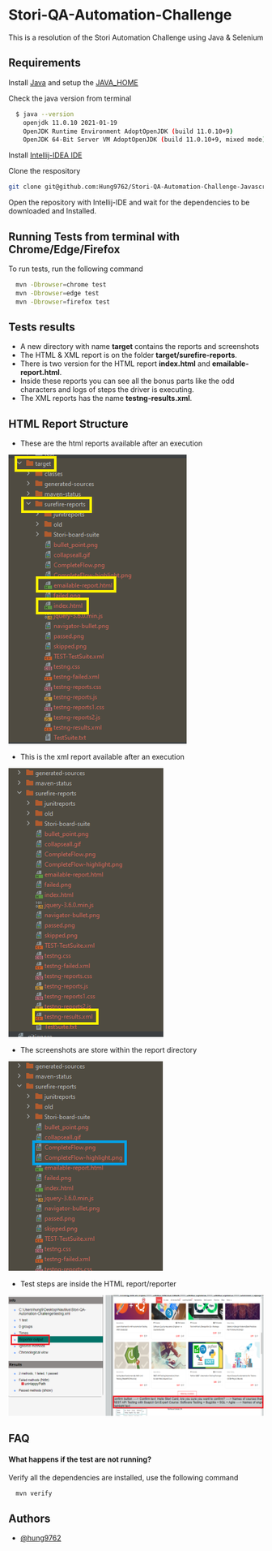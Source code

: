 
# Stori-QA-Automation-Challenge

This is a resolution of the Stori Automation Challenge using Java & Selenium



## Requirements

Install [Java](https://www.java.com/download/ie_manual.jsp) and setup the [JAVA_HOME](https://confluence.atlassian.com/doc/setting-the-java_home-variable-in-windows-8895.html)

Check the java version from terminal
```bash
  $ java --version
    openjdk 11.0.10 2021-01-19
    OpenJDK Runtime Environment AdoptOpenJDK (build 11.0.10+9)
    OpenJDK 64-Bit Server VM AdoptOpenJDK (build 11.0.10+9, mixed mode)
```

Install [Intellij-IDEA IDE](https://www.jetbrains.com/idea/)

Clone the respository
```sh
git clone git@github.com:Hung9762/Stori-QA-Automation-Challenge-Javascript.git
```

Open the repository with Intellij-IDE and wait for the dependencies to be downloaded and Installed.


## Running Tests from terminal with Chrome/Edge/Firefox

To run tests, run the following command

```bash
  mvn -Dbrowser=chrome test
  mvn -Dbrowser=edge test
  mvn -Dbrowser=firefox test
```




## Tests results

- A new directory with name **target** contains the reports and screenshots
- The HTML & XML report is on the folder **target/surefire-reports**.
- There is two version for the HTML report **index.html** and **emailable-report.html**.
- Inside these reports you can see all the bonus parts like the odd characters and logs of steps the driver is executing.
- The XML reports has the name **testng-results.xml**.

## HTML Report Structure
- These are the html reports available after an execution

![Folder-Structure](images/HTML%20REPORT.PNG)

- This is the xml report available after an execution

![Folder-Structure](images/xml-report.PNG)

- The screenshots are store within the report directory

![Folder-Structure](images/screenshots.PNG)

- Test steps are inside the HTML report/reporter

![Folder-Structure](images/test-report.PNG)



## FAQ

#### What happens if the test are not running?

Verify all the dependencies are installed, use the following command

```bash
  mvn verify
```
## Authors

- [@hung9762](https://github.com/Hung9762)
